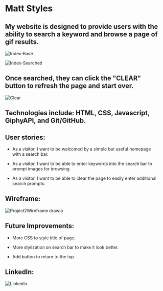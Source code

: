 # Matt Styles

## My website is designed to provide users with the ability to search a keyword and browse a page of gif results.

![Index-Base](https://github.com/user-attachments/assets/47b7442b-4335-4e8c-88ce-2b73c57306f9)

![Index-Searched](https://github.com/user-attachments/assets/086984f0-226c-4cd2-be90-6c74c9ff5cbe)

## Once searched, they can click the "CLEAR" button to refresh the page and start over.

![Clear](https://github.com/user-attachments/assets/fe71645d-d12b-4a92-a1a4-0de87a1f8cf2)

## Technologies include: HTML, CSS, Javascript, GiphyAPI, and Git/GitHub. 

## User stories:
 - As a visitor, I want to be welcomed by a simple but useful homepage with a search bar. 

 - As a visitor, I want to be able to enter keywords into the search bar to prompt images for browsing.

 - As a visitor, I want to be able to clear the page to easily enter additional search prompts. 


## Wireframe: 

![Project2Wireframe drawio](https://github.com/user-attachments/assets/18b8fdb3-5bd6-4861-8947-a375b3d79dfd)

## Future Improvements: 
- More CSS to style title of page.
  
- More stylization on search bar to make it look better.
  
- Add button to return to the top. 

## LinkedIn:
![LinkedIn](www.linkedin.com/in/matt-styles-2a079a255)
